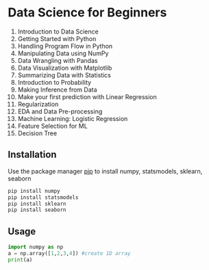 # Data Science for Beginners
1. Introduction to Data Science
2. Getting Started with Python
3. Handling Program Flow in Python
4. Manipulating Data using NumPy
5. Data Wrangling with Pandas
6. Data Visualization with Matplotlib
7. Summarizing Data with Statistics
8. Introduction to Probability
9. Making Inference from Data
10. Make your first prediction with Linear Regression
11. Regularization
12. EDA and Data Pre-processing
13. Machine Learning: Logistic Regression
14. Feature Selection for ML
15. Decision Tree


## Installation

Use the package manager [pip](https://pip.pypa.io/en/stable/) to install numpy, statsmodels, sklearn, seaborn

```bash
pip install numpy
pip install statsmodels
pip install sklearn
pip install seaborn
```

## Usage

```python
import numpy as np
a = np.array([1,2,3,4]) #create 1D array
print(a)
```
